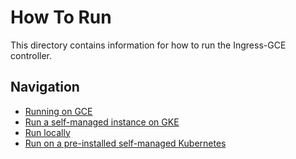 # How To Run

This directory contains information for how to run the Ingress-GCE controller.

## Navigation

* [Running on GCE](gce/README.md)
* [Run a self-managed instance on GKE](gke/README.md)
* [Run locally](local/README.md)
* [Run on a pre-installed self-managed Kubernetes](resources/README.md)